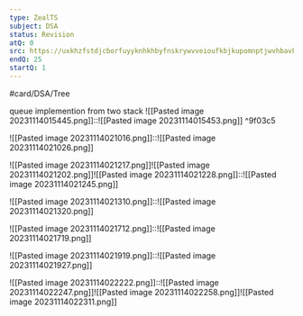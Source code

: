 ```yaml
---
type: ZealTS
subject: DSA
status: Revision
atQ: 0
src: https://uxkhzfstdjcborfuyyknhkhbyfnskrywvveioufkbjkupomnptjwvhbavkysuhi.vercel.app/solution.html?testId=6267cf923af179b2a820022b&test_id=35
endQ: 25
startQ: 1
---
```

#card/DSA/Tree

queue implemention from two stack
![[Pasted image 20231114015445.png]]::![[Pasted image 20231114015453.png]] ^9f03c5 <!--SR:!2023-11-26,2,158-->

![[Pasted image 20231114021016.png]]::![[Pasted image 20231114021026.png]] <!--SR:!2023-11-26,2,158-->

![[Pasted image 20231114021217.png]]![[Pasted image 20231114021202.png]]![[Pasted image 20231114021228.png]]::![[Pasted image 20231114021245.png]] <!--SR:!2023-11-26,2,158-->

![[Pasted image 20231114021310.png]]::![[Pasted image 20231114021320.png]] <!--SR:!2023-11-28,4,170-->

![[Pasted image 20231114021712.png]]::![[Pasted image 20231114021719.png]] <!--SR:!2023-11-27,3,150-->

![[Pasted image 20231114021919.png]]::![[Pasted image 20231114021927.png]] <!--SR:!2023-11-26,4,170-->


![[Pasted image 20231114022222.png]]::![[Pasted image 20231114022247.png]]![[Pasted image 20231114022258.png]]![[Pasted image 20231114022311.png]] <!--SR:!2023-11-26,2,158-->

